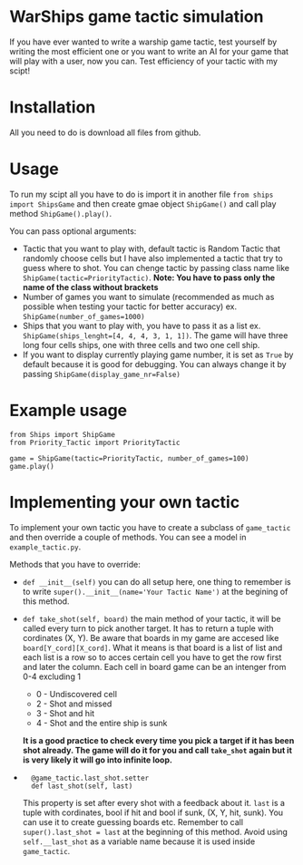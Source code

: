 # WarShips game tactic simulation

If you have ever wanted to write a warship game tactic, test yourself by writing the most efficient one or you want to write an AI for your game that will play with a user, now you can. Test efficiency of your tactic with my scipt!

# Installation
All you need to do is download all files from github.

# Usage
To run my scipt all you have to do is import it in another file
`from ships import ShipsGame` and then create gmae object `ShipGame()` and call play method `ShipGame().play()`. 

You can pass optional arguments:
* Tactic that you want to play with, default tactic is Random Tactic that randomly choose cells but I have also implemented a tactic that try to guess where to shot. You can chenge tactic by passing class name like `ShipGame(tactic=PriorityTactic)`. **Note: You have to pass only the name of the class without brackets**
* Number of games you want to simulate (recommended as much as possible when testing your tactic for better accuracy) ex. `ShipGame(number_of_games=1000)`
* Ships that you want to play with, you have to pass it as a list ex. `ShipGame(ships_lenght=[4, 4, 4, 3, 1, 1])`. The game will have three long four cells ships, one with three cells and two one cell ship.
* If you want to display currently playing game number, it is set as `True` by default because it is good for debugging. You can always change it by passing `ShipGame(display_game_nr=False)` 

# Example usage
```
from Ships import ShipGame
from Priority_Tactic import PriorityTactic

game = ShipGame(tactic=PriorityTactic, number_of_games=100)
game.play()
```
# Implementing your own tactic
To implement your own tactic you have to create a subclass of `game_tactic` and then override a couple of methods. You can see a model in `example_tactic.py`. 

Methods that you have to override:
* `def __init__(self)` you can do all setup here, one thing to remember is to write `super().__init__(name='Your Tactic Name')` at the begining of this method.
* `def take_shot(self, board)` the main method of your tactic, it will be called every turn to pick another target. It has to return a tuple with cordinates (X, Y). Be aware that boards in my game are accesed like `board[Y_cord][X_cord]`. What it means is that board is a list of list and each list is a row so to acces certain cell you have to get the row first and later the column. Each cell in board game can be an intenger from 0-4 excluding 1
    * 0 - Undiscovered cell
    * 2 - Shot and missed
    * 3 - Shot and hit
    * 4 - Shot and the entire ship is sunk

    **It is a good practice to check every time you pick a target if it has been shot already. The game will do it for you and call `take_shot` again but it is very likely it will go into infinite loop.**
* ```
    @game_tactic.last_shot.setter
    def last_shot(self, last)
    ```
    This property is set after every shot with a feedback about it. `last` is a tuple with cordinates, bool if hit and bool if sunk, (X, Y, hit, sunk). You can use it to create guessing boards etc.
    Remember to call `super().last_shot = last` at the beginning of this method. Avoid using `self.__last_shot` as a variable name because it is used inside `game_tactic`.

